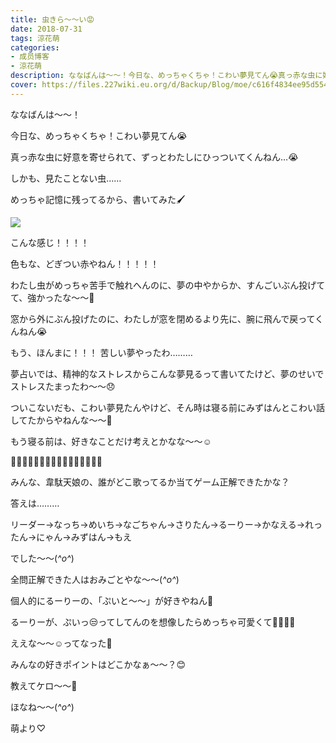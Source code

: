 ```yaml
---
title: 虫きら〜〜い😡
date: 2018-07-31
tags: 涼花萌
categories: 
- 成员博客
- 涼花萌
description: ななばんは〜〜！今日な、めっちゃくちゃ！こわい夢見てん😭真っ赤な虫に好意を寄せられて、ずっとわたしにひっついてくんねん…😭しかも、見たことない虫……めっち...
cover: https://files.227wiki.eu.org/d/Backup/Blog/moe/c616f4834ee95d554234da9184523.jpg 
---
```






ななばんは〜〜！






今日な、めっちゃくちゃ！こわい夢見てん😭


真っ赤な虫に好意を寄せられて、ずっとわたしにひっついてくんねん…😭



しかも、見たことない虫……




めっちゃ記憶に残ってるから、書いてみた🖌


![](https://files.227wiki.eu.org/d/Backup/Blog/moe/c616f4834ee95d554234da9184523.jpg)





こんな感じ！！！！




色もな、どぎつい赤やねん！！！！！









わたし虫がめっちゃ苦手で触れへんのに、夢の中やからか、すんごいぶん投げてて、強かったな〜〜🤔






窓から外にぶん投げたのに、わたしが窓を閉めるより先に、腕に飛んで戻ってくんねん😭








もう、ほんまに！！！
苦しい夢やったわ………




夢占いでは、精神的なストレスからこんな夢見るって書いてたけど、夢のせいでストレスたまったわ〜〜😞









ついこないだも、こわい夢見たんやけど、そん時は寝る前にみずはんとこわい話してたからやねんな〜〜🙈






もう寝る前は、好きなことだけ考えとかなな〜〜☺️











🏃💨🏃💨🏃💨🏃💨🏃💨🏃💨🏃💨🏃💨





みんな、韋駄天娘の、誰がどこ歌ってるか当てゲーム正解できたかな？





答えは………




リーダー→なっち→めいち→なごちゃん→さりたん→るーりー→かなえる→れったん→にゃん→みずはん→もえ




でした〜〜(*^o^*)





全問正解できた人はおみごとやな〜〜(*^o^*)









個人的にるーりーの、「ぷいと〜〜」が好きやねん💓


るーりーが、ぷいっ😒ってしてんのを想像したらめっちゃ可愛くて💓💓💓💓


ええな〜〜☺️ってなった🙈







みんなの好きポイントはどこかなぁ〜〜？😊




教えてケロ〜〜🐸








ほなね〜〜(*^o^*)




萌より♡


